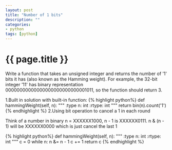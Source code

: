```yaml
---
layout: post
title: "Number of 1 bits"
description: ""
categories: 
- python
tags: [python]
---
```

{{ page.title }}
================
Write a function that takes an unsigned integer and returns the number of ’1' bits it has (also known as the Hamming weight).
For example, the 32-bit integer ’11' has binary representation 00000000000000000000000000001011, so the function should return 3.

1.Built in solution with built-in function:
{% highlight python%}
def hammingWeight(self, n):
    """
    :type n: int
    :rtype: int
    """
    return bin(n).count('1')
{% endhighlight %}
2.Using bit operation to cancel a 1 in each round

Think of a number in binary n = XXXXXX1000, n - 1 is XXXXXX0111. n & (n - 1) will be XXXXXX0000 which is just cancel the last 1

{% highlight python%}
def hammingWeight(self, n):
    """
    :type n: int
    :rtype: int
    """
    c = 0
    while n:
        n &= n - 1
        c += 1
    return c
{% endhighlight %}
